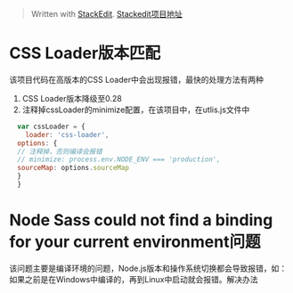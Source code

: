 


> Written with [StackEdit](https://stackedit.io/).
> [Stackedit项目地址](https://github.com/benweet/stackedit.git)
# CSS Loader版本匹配
该项目代码在高版本的CSS Loader中会出现报错，最快的处理方法有两种
1. CSS Loader版本降级至0.28
2. 注释掉cssLoader的minimize配置，在该项目中，在utlis.js文件中
```javascript
  var cssLoader = {  
    loader: 'css-loader',  
  options: {  
  // 注释掉，否则编译会报错  
  // minimize: process.env.NODE_ENV === 'production',  
  sourceMap: options.sourceMap  
  }  
  }  
```
# Node Sass could not find a binding for your current environment问题
该问题主要是编译环境的问题，Node.js版本和操作系统切换都会导致报错，如：如果之前是在Windows中编译的，再到Linux中启动就会报错。解决办法


<!--stackedit_data:
eyJoaXN0b3J5IjpbLTEyMzczNTY2NzVdfQ==
-->
